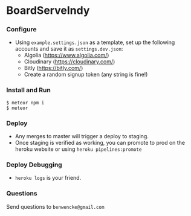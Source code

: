 # BoardServeIndy

### Configure

* Using `example.settings.json` as a template, set up the following accounts and save it as `settings.dev.json`:
  * Algolia (https://www.algolia.com/)
  * Cloudinary (https://cloudinary.com/)
  * Bitly (https://bitly.com/)
  * Create a random signup token (any string is fine!)

### Install and Run

```
$ meteor npm i
$ meteor
```

### Deploy

- Any merges to master will trigger a deploy to staging. 
- Once staging is verified as working, you can promote to prod on the heroku website or using `heroku pipelines:promote`

### Deploy Debugging

- `heroku logs` is your friend.

### Questions

Send questions to `benwencke@gmail.com`
